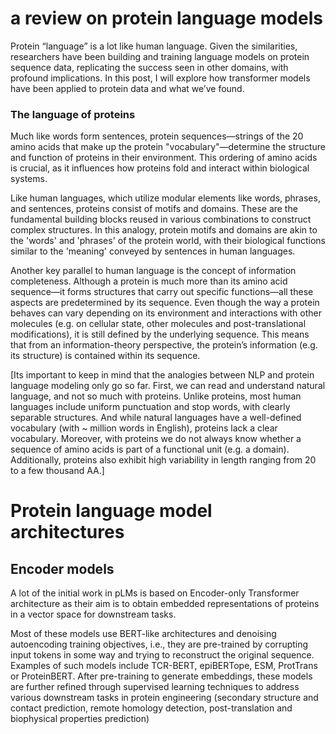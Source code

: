 # a review on protein language models
Protein “language” is a lot like human language. Given the similarities, researchers have been building and training language models on protein sequence data, replicating the success seen in other domains, with profound implications. In this post, I will explore how transformer models have been applied to protein data and what we’ve found.

### The language of proteins
Much like words form sentences, protein sequences—strings of the 20 amino acids that make up the protein "vocabulary"—determine the structure and function of proteins in their environment. This ordering of amino acids is crucial, as it influences how proteins fold and interact within biological systems.

Like human languages, which utilize modular elements like words, phrases, and sentences, proteins consist of motifs and domains. These are the fundamental building blocks reused in various combinations to construct complex structures. In this analogy, protein motifs and domains are akin to the 'words' and 'phrases' of the protein world, with their biological functions similar to the 'meaning' conveyed by sentences in human languages.

Another key parallel to human language is the concept of information completeness. Although a protein is much more than its amino acid sequence—it forms structures that carry out specific functions—all these aspects are predetermined by its sequence. Even though the way a protein behaves can vary depending on its environment and interactions with other molecules (e.g. on cellular state, other molecules and post-translational modifications), it is still defined by the underlying sequence. This means that from an information-theory perspective, the protein’s information (e.g. its structure) is contained within its sequence.

[Its important to keep in mind that the analogies between NLP and protein language modeling only go so far. First, we can read and understand natural language, and not so much with proteins. Unlike proteins, most human languages include uniform punctuation and stop words, with clearly separable structures. And while natural languages have a well-defined vocabulary (with ~ million words in English), proteins lack a clear vocabulary. Moreover, with proteins we do not always know whether a sequence of amino acids is part of a functional unit (e.g. a domain). Additionally, proteins also exhibit high variability in length ranging from 20 to a few thousand AA.]

# Protein language model architectures
## Encoder models
A lot of the initial work in pLMs is based on Encoder-only Transformer architecture as their aim is to obtain embedded representations of proteins in a vector space for downstream tasks.

Most of these models use BERT-like architectures and denoising autoencoding training objectives, i.e., they are pre-trained by corrupting input tokens in some way and trying to reconstruct the original sequence. Examples of such models include TCR-BERT, epiBERTope, ESM, ProtTrans or ProteinBERT. After pre-training to generate embeddings, these models are further refined through supervised learning techniques to address various downstream tasks in protein engineering (secondary structure and contact prediction, remote homology detection, post-translation and biophysical properties prediction)

